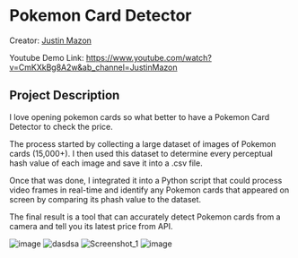 # Pokemon Card Detector

Creator: [Justin Mazon](https://github.com/JustintheBox)

Youtube Demo Link: https://www.youtube.com/watch?v=CmKXkBg8A2w&ab_channel=JustinMazon

## Project Description
I love opening pokemon cards so what better to have a Pokemon Card Detector to check the price.

The process started by collecting a large dataset of images of Pokemon cards (15,000+). I then used this dataset to determine every perceptual hash value of each image and save it into a .csv file.

Once that was done, I integrated it into a Python script that could process video frames in real-time and identify any Pokemon cards that appeared on screen by comparing its phash value to the dataset.

The final result is a tool that can accurately detect Pokemon cards from a camera and tell you its latest price from API.

![image](https://user-images.githubusercontent.com/83481452/211170023-98835225-6dc3-4f3a-ba07-2f48b549250b.png)
![dasdsa](https://user-images.githubusercontent.com/83481452/211169821-fa51f4d8-e070-4657-b132-c2e5f69bdffb.png)
![Screenshot_1](https://user-images.githubusercontent.com/83481452/211169823-e688377a-6d66-4397-8a39-8dba47e53581.png)
![image](https://user-images.githubusercontent.com/83481452/211169825-140bd32b-6567-47f4-a739-6c1a05328dbf.png)
